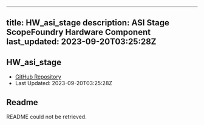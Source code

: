 
---
title: HW_asi_stage
description: ASI Stage ScopeFoundry Hardware Component
last_updated: 2023-09-20T03:25:28Z
---

## HW_asi_stage

- [GitHub Repository](https://github.com/ScopeFoundry/HW_asi_stage)
- Last Updated: 2023-09-20T03:25:28Z

## Readme

README could not be retrieved.

